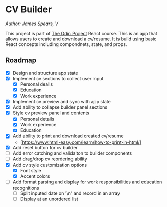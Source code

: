 # CV Builder

_Author: James Spears, V_

This project is part of [The Odin Project](https://www.theodinproject.com/lessons/node-path-react-new-cv-application) React course. This is an app that allows users to create and download a cv/resume. It is build using basic React concepts including compondnets, state, and props.

## Roadmap

- [x] Design and structure app state
- [x] Implement cv sections to collect user input
  - [x] Personal deails
  - [x] Education
  - [x] Work experience
- [x] Implement cv preview and sync with app state
- [x] Add ability to collapse builder panel sections
- [x] Style cv preview panel and contents
  - [x] Personal details
  - [x] Work experience
  - [x] Education
- [x] Add ability to print and download created cv/resume
  - [https://www.html-easy.com/learn/how-to-print-in-html/]
- [x] Add reset button for cv builder
- [ ] Add error catching and validaiton to builder components
- [ ] Add drag/drop cv reordering ability
- [x] Add cv style customization options
  - [x] Font style
  - [x] Accent colors
- [ ] Add format parsing and display for work responsibilities and education recognitions
  - [ ] Split inputed date on '\n' and record in an array
  - [ ] Display at an unordered list

